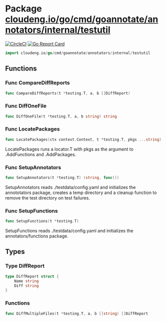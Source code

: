 # Package [cloudeng.io/go/cmd/goannotate/annotators/internal/testutil](https://pkg.go.dev/cloudeng.io/go/cmd/goannotate/annotators/internal/testutil?tab=doc)
[![CircleCI](https://circleci.com/gh/cloudengio/go.gotools.svg?style=svg)](https://circleci.com/gh/cloudengio/go.gotools) [![Go Report Card](https://goreportcard.com/badge/cloudeng.io/go/cmd/goannotate/annotators/internal/testutil)](https://goreportcard.com/report/cloudeng.io/go/cmd/goannotate/annotators/internal/testutil)

```go
import cloudeng.io/go/cmd/goannotate/annotators/internal/testutil
```


## Functions
### Func CompareDiffReports
```go
func CompareDiffReports(t *testing.T, a, b []DiffReport)
```

### Func DiffOneFile
```go
func DiffOneFile(t *testing.T, a, b string) string
```

### Func LocatePackages
```go
func LocatePackages(ctx context.Context, t *testing.T, pkgs ...string) *locate.T
```
LocatePackages runs a locator.T with pkgs as the argument to .AddFunctions
and .AddPackages.

### Func SetupAnnotators
```go
func SetupAnnotators(t *testing.T) (string, func())
```
SetupAnnotators reads ./testdata/config.yaml and initializes the
annototators package, creates a temp directory and a cleanup function to
remove the test directory on test failures.

### Func SetupFunctions
```go
func SetupFunctions(t *testing.T)
```
SetupFunctions reads ./testdata/config.yaml and initializes the
annotators/functions package.



## Types
### Type DiffReport
```go
type DiffReport struct {
	Name string
	Diff string
}
```

### Functions

```go
func DiffMultipleFiles(t *testing.T, a, b []string) []DiffReport
```






